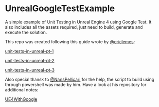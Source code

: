 # UnrealGoogleTestExample

A simple example of Unit Testing in Unreal Engine 4 using Google Test.
It also includes all the assets required, just need to build, generate and execute the solution.

This repo was created following this guide wrote by [@ericlemes](https://github.com/ericlemes):

[unit-tests-in-unreal-pt-1](https://ericlemes.com/2018/12/12/unit-tests-in-unreal-pt-1/)

[unit-tests-in-unreal-pt-2](https://ericlemes.com/2018/12/13/unit-tests-in-unreal-pt-2/)

[unit-tests-in-unreal-pt-3](https://ericlemes.com/2018/12/17/unit-tests-in-unreal-pt-3/)

Also special thansk to [@NansPellicari](https://github.com/NansPellicari) for the help, the script to build using through powershell was made by him.
Have a look at his repository for additional notes:

[UE4WithGoogle](https://github.com/NansPellicari/UE4WithGoogle/)

